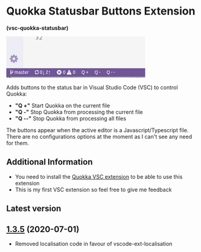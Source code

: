 # Quokka Statusbar Buttons Extension

**(vsc-quokka-statusbar)**

![alt text](https://raw.githubusercontent.com/sketchbuch/vsc-quokka-statusbar/master/docs/images/screenshot.png 'VSC Quokka Statusbar Buttons Extension')

Adds buttons to the status bar in Visual Studio Code (VSC) to control Quokka:

- **"Q +"** Start Quokka on the current file
- **"Q -"** Stop Quokka from processing the current file
- **"Q --"** Stop Quokka from processing all files

The buttons appear when the active editor is a Javascript/Typescript file. There are no configurations options at the moment as I can't see any need for them.

## Additional Information

- You need to install the [Quokka VSC extension](https://marketplace.visualstudio.com/items?itemName=WallabyJs.quokka-vscode) to be able to use this extension
- This is my first VSC extension so feel free to give me feedback

## Latest version


## [1.3.5](https://github.com/sketchbuch/vsc-quokka-statusbar/compare/v1.3.1...v1.3.5) (2020-07-01)

- Removed localisation code in favour of vscode-ext-localisation
